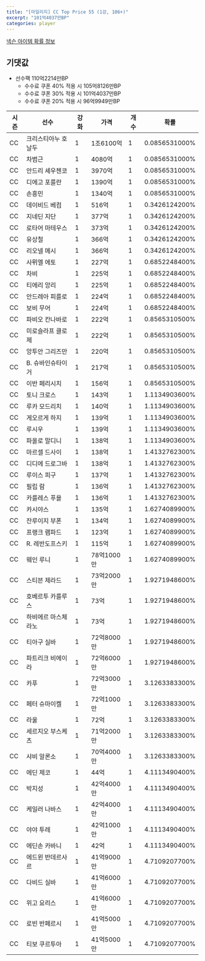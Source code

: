 ```yaml
---
title: "[마일리지] CC Top Price 55 (1강, 106+)"
excerpt: "101억4037만BP"
categories: player
---
```

[넥슨 아이템 확률 정보](http://iteminfo.nexon.com/probability/fo4?sn=7212)

## 기댓값
  - 선수팩 110억2214만BP
    - 수수료 쿠폰 40% 적용 시 105억8126만BP
    - 수수료 쿠폰 30% 적용 시 101억4037만BP
    - 수수료 쿠폰 20% 적용 시 96억9949만BP


|시즌|선수|강화|가격|개수|확률|
|---|---|---|---|---|---|
|CC|크리스티아누 호날두|1|1조6100억|1|0.0856531000%|
|CC|차범근|1|4080억|1|0.0856531000%|
|CC|안드리 셰우첸코|1|3970억|1|0.0856531000%|
|CC|디에고 포를란|1|1390억|1|0.0856531000%|
|CC|손흥민|1|1340억|1|0.0856531000%|
|CC|데이비드 베컴|1|516억|1|0.3426124200%|
|CC|지네딘 지단|1|377억|1|0.3426124200%|
|CC|로타어 마테우스|1|373억|1|0.3426124200%|
|CC|유상철|1|366억|1|0.3426124200%|
|CC|리오넬 메시|1|366억|1|0.3426124200%|
|CC|사뮈엘 에토|1|227억|1|0.6852248400%|
|CC|차비|1|225억|1|0.6852248400%|
|CC|티에리 앙리|1|225억|1|0.6852248400%|
|CC|안드레아 피를로|1|224억|1|0.6852248400%|
|CC|보비 무어|1|224억|1|0.6852248400%|
|CC|파비오 칸나바로|1|222억|1|0.8565310500%|
|CC|미로슬라프 클로제|1|222억|1|0.8565310500%|
|CC|앙투안 그리즈만|1|220억|1|0.8565310500%|
|CC|B. 슈바인슈타이거|1|217억|1|0.8565310500%|
|CC|이반 페리시치|1|156억|1|0.8565310500%|
|CC|토니 크로스|1|143억|1|1.1134903600%|
|CC|루카 모드리치|1|140억|1|1.1134903600%|
|CC|게오르게 하지|1|139억|1|1.1134903600%|
|CC|루시우|1|139억|1|1.1134903600%|
|CC|파올로 말디니|1|138억|1|1.1134903600%|
|CC|마르셀 드사이|1|138억|1|1.4132762300%|
|CC|디디에 드로그바|1|138억|1|1.4132762300%|
|CC|루이스 피구|1|137억|1|1.4132762300%|
|CC|필립 람|1|136억|1|1.4132762300%|
|CC|카를레스 푸욜|1|136억|1|1.4132762300%|
|CC|카시야스|1|135억|1|1.6274089900%|
|CC|잔루이지 부폰|1|134억|1|1.6274089900%|
|CC|프랭크 램파드|1|123억|1|1.6274089900%|
|CC|R. 레반도프스키|1|115억|1|1.6274089900%|
|CC|웨인 루니|1|78억1000만|1|1.6274089900%|
|CC|스티븐 제라드|1|73억2000만|1|1.9271948600%|
|CC|호베르투 카를루스|1|73억|1|1.9271948600%|
|CC|하비에르 마스체라노|1|73억|1|1.9271948600%|
|CC|티아구 실바|1|72억8000만|1|1.9271948600%|
|CC|파트리크 비에이라|1|72억6000만|1|1.9271948600%|
|CC|카푸|1|72억3000만|1|3.1263383300%|
|CC|페터 슈마이켈|1|72억1000만|1|3.1263383300%|
|CC|라울|1|72억|1|3.1263383300%|
|CC|세르지오 부스케츠|1|71억2000만|1|3.1263383300%|
|CC|샤비 알론소|1|70억4000만|1|3.1263383300%|
|CC|에딘 제코|1|44억|1|4.1113490400%|
|CC|박지성|1|42억4000만|1|4.1113490400%|
|CC|케일러 나바스|1|42억4000만|1|4.1113490400%|
|CC|야야 투레|1|42억1000만|1|4.1113490400%|
|CC|에딘손 카바니|1|42억|1|4.1113490400%|
|CC|에드윈 반데르사르|1|41억9000만|1|4.7109207700%|
|CC|다비드 실바|1|41억6000만|1|4.7109207700%|
|CC|위고 요리스|1|41억6000만|1|4.7109207700%|
|CC|로빈 반페르시|1|41억5000만|1|4.7109207700%|
|CC|티보 쿠르투아|1|41억5000만|1|4.7109207700%|
